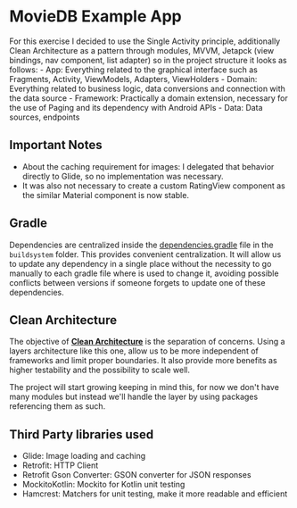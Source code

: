 # MovieDB Example App

For this exercise I decided to use the Single Activity principle, additionally Clean Architecture as a pattern through modules, MVVM, Jetapck (view bindings, nav component, list adapter) so in the project structure it looks as follows:
    - App: Everything related to the graphical interface such as Fragments, Activity, ViewModels, Adapters, ViewHolders
    - Domain: Everything related to business logic, data conversions and connection with the data source
    - Framework: Practically a domain extension, necessary for the use of Paging and its dependency with Android APIs
    - Data: Data sources, endpoints

## Important Notes

* About the caching requirement for images: I delegated that behavior directly to Glide, so no implementation was necessary.
* It was also not necessary to create a custom RatingView component as the similar Material component is now stable.

## Gradle

Dependencies are centralized inside the [dependencies.gradle](buildsystem) file in the `buildsystem` folder. This provides convenient centralization. It will allow us to update any dependency in a single place without the necessity to go manually to each gradle file where is used to change it, avoiding possible conflicts between versions if someone forgets to update one of these dependencies.

## Clean Architecture

The objective of [**Clean Architecture**](https://blog.cleancoder.com/uncle-bob/2012/08/13/the-clean-architecture.html) is the separation of concerns. Using a layers architecture like this one, allow us to be more independent of frameworks and limit proper boundaries. It also provide more benefits as higher testability and the possibility to scale well.

The project will start growing keeping in mind this, for now we don't have many modules but instead we'll handle the layer by using packages referencing them as such.

## Third Party libraries used
- Glide: Image loading and caching
- Retrofit: HTTP Client
- Retrofit Gson Converter: GSON converter for JSON responses
- MockitoKotlin: Mockito for Kotlin unit testing
- Hamcrest: Matchers for unit testing, make it more readable and efficient

